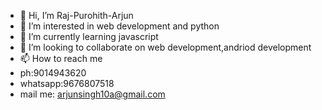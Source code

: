 - 👋 Hi, I’m Raj-Purohith-Arjun
- 👀 I’m interested in web development and python 
- 🌱 I’m currently learning javascript 
- 💞️ I’m looking to collaborate on web development,andriod development
- 📫 How to reach me 
-  ph:9014943620
-  whatsapp:9676807518
- mail me: arjunsingh10a@gmail.com


